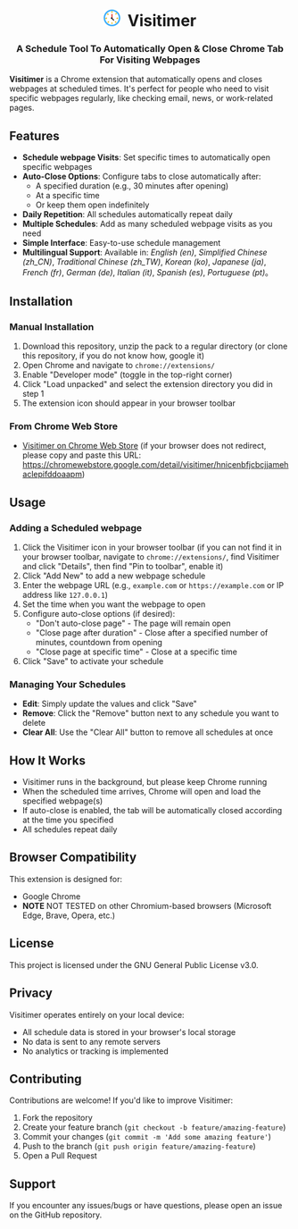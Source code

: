 
# <center> ![Visitimer Logo](icons/icon30.png)&nbsp;&nbsp;Visitimer </center>
### <center> A Schedule Tool To Automatically Open & Close Chrome Tab For Visiting Webpages </center>

**Visitimer** is a Chrome extension that automatically opens and closes webpages at scheduled times. It's perfect for people who need to visit specific webpages regularly, like checking email, news, or work-related pages.

## Features

- **Schedule webpage Visits**: Set specific times to automatically open specific webpages
- **Auto-Close Options**: Configure tabs to close automatically after:
  - A specified duration (e.g., 30 minutes after opening)
  - At a specific time
  - Or keep them open indefinitely
- **Daily Repetition**: All schedules automatically repeat daily
- **Multiple Schedules**: Add as many scheduled webpage visits as you need
- **Simple Interface**: Easy-to-use schedule management
- **Multilingual Support**: Available in: *English (en)*, *Simplified Chinese (zh_CN)*, *Traditional Chinese (zh_TW)*, *Korean (ko)*, *Japanese (ja)*, *French (fr)*, *German (de)*, *Italian (it)*, *Spanish (es)*, *Portuguese (pt)*。

## Installation

### Manual Installation
1. Download this repository, unzip the pack to a regular directory (or clone this repository, if you do not know how, google it)
2. Open Chrome and navigate to `chrome://extensions/`
3. Enable "Developer mode" (toggle in the top-right corner)
4. Click "Load unpacked" and select the extension directory you did in step 1
5. The extension icon should appear in your browser toolbar

### From Chrome Web Store
* [Visitimer on Chrome Web Store](https://chromewebstore.google.com/detail/visitimer/hnicenbfjcbcjjamehaclepifddoaapm) (if your browser does not redirect, please copy and paste this URL: https://chromewebstore.google.com/detail/visitimer/hnicenbfjcbcjjamehaclepifddoaapm)

## Usage

### Adding a Scheduled webpage

1. Click the Visitimer icon in your browser toolbar (if you can not find it in your browser toolbar, navigate to `chrome://extensions/`, find Visitimer and click "Details", then find "Pin to toolbar", enable it)
2. Click "Add New" to add a new webpage schedule
3. Enter the webpage URL (e.g., `example.com` or `https://example.com` or IP address like `127.0.0.1`)
4. Set the time when you want the webpage to open
5. Configure auto-close options (if desired):
   - "Don't auto-close page" - The page will remain open
   - "Close page after duration" - Close after a specified number of minutes, countdown from opening
   - "Close page at specific time" - Close at a specific time
6. Click "Save" to activate your schedule

### Managing Your Schedules

- **Edit**: Simply update the values and click "Save"
- **Remove**: Click the "Remove" button next to any schedule you want to delete
- **Clear All**: Use the "Clear All" button to remove all schedules at once

## How It Works

- Visitimer runs in the background, but please keep Chrome running
- When the scheduled time arrives, Chrome will open and load the specified webpage(s)
- If auto-close is enabled, the tab will be automatically closed according at the time you specified
- All schedules repeat daily

## Browser Compatibility

This extension is designed for:
- Google Chrome
- **NOTE** NOT TESTED on other Chromium-based browsers (Microsoft Edge, Brave, Opera, etc.)

## License

This project is licensed under the GNU General Public License v3.0.


## Privacy

Visitimer operates entirely on your local device:
- All schedule data is stored in your browser's local storage
- No data is sent to any remote servers
- No analytics or tracking is implemented

## Contributing

Contributions are welcome! If you'd like to improve Visitimer:

1. Fork the repository
2. Create your feature branch (`git checkout -b feature/amazing-feature`)
3. Commit your changes (`git commit -m 'Add some amazing feature'`)
4. Push to the branch (`git push origin feature/amazing-feature`)
5. Open a Pull Request

## Support

If you encounter any issues/bugs or have questions, please open an issue on the GitHub repository.
